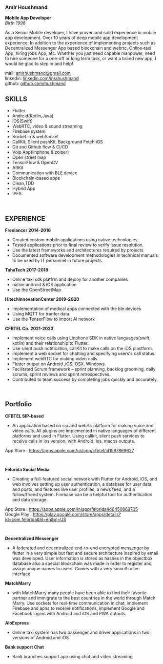 
### Amir Houshmand
<b>Mobile App Developer</b>
<br>
<i>Birth 1996</i>

As a Senior Mobile developer, I have proven and solid
experience in mobile app development. Over 10 years of
deep mobile app development experience.
In addition to the experience of implementing projects such as Decentralized Messenger App based blockchain and webrtc, Online-taxi App, hiring jobs App, etc.
Whether you just need capable manpower, need to hire
someone for a one-off or long term task, or want a brand
new app, I would be glad to step in and help!

mail: [amirhushmand@gmail.com](mailto:amirhushmand@gmail.com)
<br>
linkedin: [linkedin.com/in/ahushmand](https://linkedin.com/in/ahushmand)
<br>
github: [github.com/hushmand](https://github.com/hushmand)



## SKILLS
- Flutter
- Android(Kotlin,Java)
- iOS(Swift)
- WebRTC, video & sound streaming
- Firebase system
- Socket.io & webSocket
- CallKit, Silent pushKit, Background Fetch iOS
- Git and Github flow & CI/CD
- Voip App(linphone & zoiper)
- Open street map
- TensorFlow & OpenCV
- ARKit
- Communication with BLE device
- Blockchain-based apps
- Clean,TDD
- Hybrid App
- IPFS

<br>

## EXPERIENCE
<b>Freelancer 2014-2016</b>
- Created custom mobile applications using native technologies.
- Tested applications prior to final review to verify issue resolution.
- Use the latest frameworks and architectures required by projects
- Documented software development methodologies in technical manuals to be used by IT personnel in future projects.

<b>TahaTech 2017-2018</b>
- Online taxi sdk platfrm and deploy for another companies
- native android & iOS application
- Use the OpenStreetMap

<b>HitechInnovationCenter 2019-2020</b>
- Implementation of medical apps connected with the ble devices
- Using MQTT for tranfer data 
- Use the TensorFlow to import AI network

<b>CFBTEL Co. 2021-2023</b>
- Implement voice calls using Linphone SDK in native languages(swift, kotlin) and their relationship to Flutter.
- Use silent push notification, callKit to make calls on the iOS plastform.
- Implement a web socket for chatting and specifying users's call status.
- Implement webRTC for making video calls.
- Flutter output on Android ,iOS, OSX, Windows.
- Facilitated Scrum framework – sprint planning, backlog grooming, daily scrums, sprint reviews and sprint retrospectives.
- Contributed to team success by completing jobs quickly and accurately.

<br>


## Portfolio

<b>CFBTEL SIP-based</b>
- An application based on sip and webrtc platform for making voice and video calls. All plugins are implemented in native languages of different platforms and used in Flutter. Using callkit, silent push services to receive calls in ios version, with Android, ios, macos outputs.

App Store : https://apps.apple.com/us/app/cfbtel/id1597869627

<br>

<b>Felorida Social Media</b>
- Creating a full-featured social network with Flutter for Android, iOS, and web involves setting up user authentication, a database for user data and posts, and features like user profiles, a news feed, and a follow/friend system. Firebase can be a helpful tool for authentication and data storage.

App Store : https://apps.apple.com/in/app/felorida/id6450869735
<br>
Google Play : https://play.google.com/store/apps/details?id=com.felorida&hl=en&gl=US

<br>

<b>Decentralized Messenger</b>
- A federated and decentralized end-to-end encrypted messenger by flutter in a very simple but fast and secure architecture inspired by email was developed.
User information is stored as hashes in the objectbox database also a special blockchain was made in order to register and assign unique names to users. Comes with a very smooth user interface.

<b>MatchMarry</b>
- with MatchMarry many people have been able to find their favorite partner and immigrate to the best countries in the world through Match Marry. Use sockets for real-time communication in chat, implement Firebase and apns to receive notifications, implement Google and Facebook logins with Android and iOS and PWA outputs.

<b>AloExpress</b>
- Online taxi system has two passenger and driver applications in two versions of Android and iOS



<b>Bank support Chat</b>
- Bank branches support app using chat and video streaming
 


<!---
<b>Jiet Shop</b>
<b>RimemaParis</b>
<b>CarController</b>
<b>iQoala</b>
<b>Agrice</b>
<b>Bio 3d printer</b>
<b>v.n karazin kharkiv university</b>
-->


